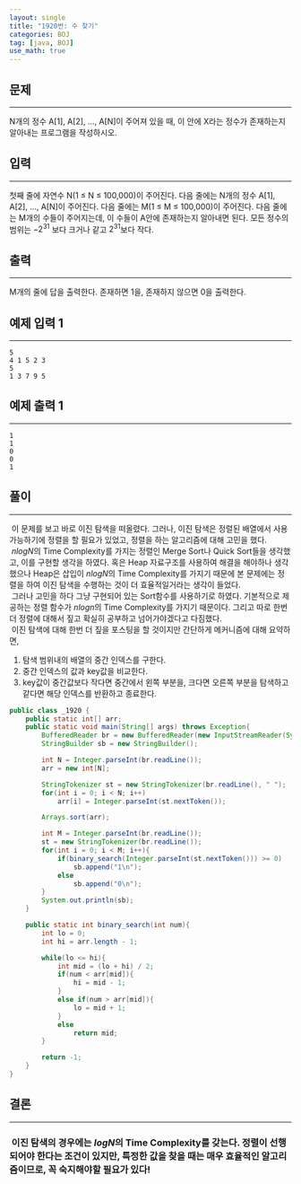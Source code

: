 ```yaml
---
layout: single
title: "1920번: 수 찾기"
categories: BOJ
tag: [java, BOJ]
use_math: true
---
```


## 문제
---
N개의 정수 A[1], A[2], …, A[N]이 주어져 있을 때, 이 안에 X라는 정수가 존재하는지 알아내는 프로그램을 작성하시오.

## 입력
---
첫째 줄에 자연수 N(1 ≤ N ≤ 100,000)이 주어진다. 다음 줄에는 N개의 정수 A[1], A[2], …, A[N]이 주어진다. 다음 줄에는 M(1 ≤ M ≤ 100,000)이 주어진다. 다음 줄에는 M개의 수들이 주어지는데, 이 수들이 A안에 존재하는지 알아내면 된다. 모든 정수의 범위는 $-2^{31}$ 보다 크거나 같고 $2^{31}$보다 작다.

## 출력
---
M개의 줄에 답을 출력한다. 존재하면 1을, 존재하지 않으면 0을 출력한다.

## 예제 입력 1 
---
```
5
4 1 5 2 3
5
1 3 7 9 5
```

## 예제 출력 1 
---
```
1
1
0
0
1
```

## 풀이
---
&nbsp;이 문제를 보고 바로 이진 탐색을 떠올렸다. 그러나, 이진 탐색은 정렬된 배열에서 사용 가능하기에 정렬을 할 필요가 있었고, 정렬을 하는 알고리즘에 대해 고민을 했다.  
&nbsp;$nlogN$의 Time Complexity를 가지는 정렬인 Merge Sort나 Quick Sort들을 생각했고, 이를 구현할 생각을 하였다. 혹은 Heap 자료구조를 사용하여 해결을 해야하나 생각했으나 Heap은 삽입이 $nlogN$의 Time Complexity를 가지기 때문에 본 문제에는 정렬을 하여 이진 탐색을 수행하는 것이 더 효율적일거라는 생각이 들었다.  
&nbsp;그러나 고민을 하다 그냥 구현되어 있는 Sort함수를 사용하기로 하였다. 기본적으로 제공하는 정렬 함수가 $nlogn$의 Time Complexity를 가지기 때문이다. 그리고 따로 한번 더 정렬에 대해서 짚고 확실히 공부하고 넘어가야겠다고 다짐했다.  
&nbsp;이진 탐색에 대해 한번 더 짚을 포스팅을 할 것이지만 간단하게 메커니즘에 대해 요약하면,
1. 탐색 범위내의 배열의 중간 인덱스를 구한다.
2. 중간 인덱스의 값과 key값을 비교한다.
3. key값이 중간값보다 작다면 중간에서 왼쪽 부분을, 크다면 오른쪽 부분을 탐색하고 같다면 해당 인덱스를 반환하고 종료한다.

```java
public class _1920 {
    public static int[] arr;
    public static void main(String[] args) throws Exception{
        BufferedReader br = new BufferedReader(new InputStreamReader(System.in));
        StringBuilder sb = new StringBuilder();

        int N = Integer.parseInt(br.readLine());        
        arr = new int[N];

        StringTokenizer st = new StringTokenizer(br.readLine(), " ");
        for(int i = 0; i < N; i++)
            arr[i] = Integer.parseInt(st.nextToken());

        Arrays.sort(arr);

        int M = Integer.parseInt(br.readLine());
        st = new StringTokenizer(br.readLine());
        for(int i = 0; i < M; i++){
            if(binary_search(Integer.parseInt(st.nextToken())) >= 0)
                sb.append("1\n");
            else
                sb.append("0\n");
        }
        System.out.println(sb);
    }

    public static int binary_search(int num){
        int lo = 0;
        int hi = arr.length - 1;

        while(lo <= hi){
            int mid = (lo + hi) / 2;
            if(num < arr[mid]){
                hi = mid - 1;
            }
            else if(num > arr[mid]){
                lo = mid + 1;
            }
            else
                return mid;
        }

        return -1;
    }
}
```
## 결론
---
### &nbsp;이진 탐색의 경우에는 $logN$의 Time Complexity를 갖는다. 정렬이 선행되어야 한다는 조건이 있지만, 특정한 값을 찾을 때는 매우 효율적인 알고리즘이므로, 꼭 숙지해야할 필요가 있다!